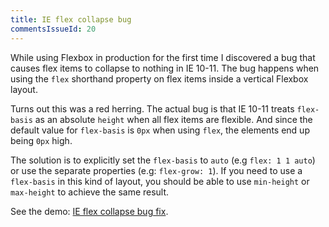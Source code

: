 ```yaml
---
title: IE flex collapse bug
commentsIssueId: 20
---
```


While using Flexbox in production for the first time I discovered a bug that causes flex items to collapse to nothing in IE 10-11. The bug happens when using the `flex` shorthand property on flex items inside a vertical Flexbox layout.

Turns out this was a red herring. The actual bug is that IE 10-11 treats `flex-basis` as an absolute `height` when all flex items are flexible. And since the default value for `flex-basis` is `0px` when using `flex`, the elements end up being `0px` high.

The solution is to explicitly set the `flex-basis` to `auto` (e.g `flex: 1 1 auto`) or use the separate properties (e.g: `flex-grow: 1`). If you need to use a `flex-basis` in this kind of layout, you should be able to use `min-height` or `max-height` to achieve the same result.

<p class="codepen" data-id="Abtqg" data-height="310">
  See the demo: <a href="/demos/ie-flex-collapse-bug/">IE flex collapse bug fix</a>.
</p>
